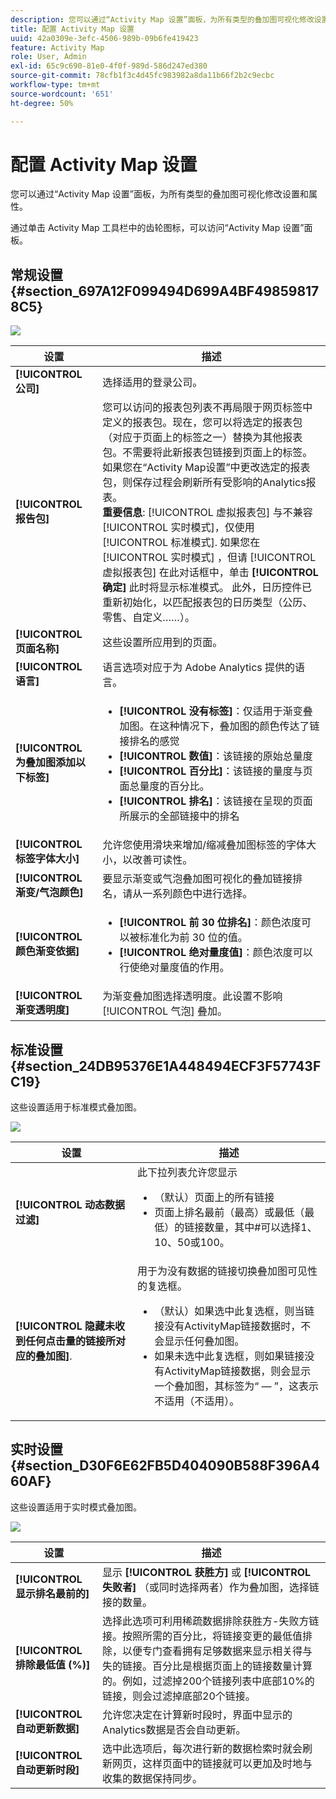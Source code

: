 ```yaml
---
description: 您可以通过“Activity Map 设置”面板，为所有类型的叠加图可视化修改设置和属性。
title: 配置 Activity Map 设置
uuid: 42a0309e-3efc-4506-989b-09b6fe419423
feature: Activity Map
role: User, Admin
exl-id: 65c9c690-81e0-4f0f-989d-586d247ed380
source-git-commit: 78cfb1f3c4d45fc983982a8da11b66f2b2c9ecbc
workflow-type: tm+mt
source-wordcount: '651'
ht-degree: 50%

---
```


# 配置 Activity Map 设置

您可以通过“Activity Map 设置”面板，为所有类型的叠加图可视化修改设置和属性。

通过单击 Activity Map 工具栏中的齿轮图标，可以访问“Activity Map 设置”面板。

## 常规设置 {#section_697A12F099494D699A4BF498598178C5}

![](assets/settings_other.png)

| 设置 | 描述 |
| --- | --- |
| **[!UICONTROL 公司]** | 选择适用的登录公司。 |
| **[!UICONTROL 报告包]** | 您可以访问的报表包列表不再局限于网页标签中定义的报表包。现在，您可以将选定的报表包（对应于页面上的标签之一）替换为其他报表包。不需要将此新报表包链接到页面上的标签。如果您在“Activity Map设置”中更改选定的报表包，则保存过程会刷新所有受影响的Analytics报表。<br>**重要信息**: [!UICONTROL 虚拟报表包] 与不兼容 [!UICONTROL 实时模式]，仅使用 [!UICONTROL 标准模式]. 如果您在 [!UICONTROL 实时模式] ，但请 [!UICONTROL 虚拟报表包] 在此对话框中，单击 **[!UICONTROL 确定]** 此时将显示标准模式。 此外，日历控件已重新初始化，以匹配报表包的日历类型（公历、零售、自定义……）。 |
| **[!UICONTROL 页面名称]** | 这些设置所应用到的页面。 |
| **[!UICONTROL 语言]** | 语言选项对应于为 Adobe Analytics 提供的语言。 |
| **[!UICONTROL 为叠加图添加以下标签]** | <ul><li>**[!UICONTROL 没有标签]**：仅适用于渐变叠加图。在这种情况下，叠加图的颜色传达了链接排名的感觉</li><li>**[!UICONTROL 数值]**：该链接的原始总量度</li><li>**[!UICONTROL 百分比]**：该链接的量度与页面总量度的百分比。</li><li>**[!UICONTROL 排名]**：该链接在呈现的页面所展示的全部链接中的排名</li></ul> |
| **[!UICONTROL 标签字体大小]** | 允许您使用滑块来增加/缩减叠加图标签的字体大小，以改善可读性。 |
| **[!UICONTROL 渐变/气泡颜色]** | 要显示渐变或气泡叠加图可视化的叠加链接排名，请从一系列颜色中进行选择。 |
| **[!UICONTROL 颜色渐变依据]** | <ul><li>**[!UICONTROL 前 30 位排名]**：颜色浓度可以被标准化为前 30 位的值。</li><li>**[!UICONTROL 绝对量度值]**：颜色浓度可以行使绝对量度值的作用。</li></ul> |
| **[!UICONTROL 渐变透明度]** | 为渐变叠加图选择透明度。此设置不影响 [!UICONTROL 气泡] 叠加。 |

## 标准设置 {#section_24DB95376E1A448494ECF3F57743FC19}

这些设置适用于标准模式叠加图。

![](assets/settings_standard.png)

| 设置 | 描述 |
| --- | --- |
| **[!UICONTROL 动态数据过滤]** | 此下拉列表允许您显示<ul><li>（默认）页面上的所有链接</li><li>页面上排名最前（最高）或最低（最低）的链接数量，其中#可以选择1、10、50或100。</li></ul> |
| **[!UICONTROL 隐藏未收到任何点击量的链接所对应的叠加图]**. | 用于为没有数据的链接切换叠加图可见性的复选框。<ul><li>（默认）如果选中此复选框，则当链接没有ActivityMap链接数据时，不会显示任何叠加图。</li><li>如果未选中此复选框，则如果链接没有ActivityMap链接数据，则会显示一个叠加图，其标签为“ — ”，这表示不适用（不适用）。 |

## 实时设置 {#section_D30F6E62FB5D404090B588F396A460AF}

这些设置适用于实时模式叠加图。

![](assets/settings_live.png)

| 设置 | 描述 |
|---|---|
| **[!UICONTROL 显示排名最前的]** | 显示 **[!UICONTROL 获胜方]** 或 **[!UICONTROL 失败者]** （或同时选择两者）作为叠加图，选择链接的数量。 |
| **[!UICONTROL 排除最低值 (%)]** | 选择此选项可利用稀疏数据排除获胜方-失败方链接。按照所需的百分比，将链接变更的最低值排除，以便专门查看拥有足够数据来显示相关得与失的链接。百分比是根据页面上的链接数量计算的。例如，过滤掉200个链接列表中底部10%的链接，则会过滤掉底部20个链接。 |
| **[!UICONTROL 自动更新数据]** | 允许您决定在计算新时段时，界面中显示的Analytics数据是否会自动更新。 |
| **[!UICONTROL 自动更新时段]** | 选中此选项后，每次进行新的数据检索时就会刷新网页，这样页面中的链接就可以更加及时地与收集的数据保持同步。 |
